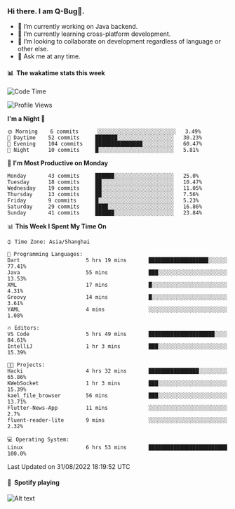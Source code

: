 ### Hi there. I am Q-Bug🐞.

- 🔭 I’m currently working on Java backend.
- 🌱 I’m currently learning cross-platform development.
- 👯 I’m looking to collaborate on development regardless of language or other else.
- 💬 Ask me at any time.

#### 📊 &nbsp;**The wakatime stats this week**  
<!--START_SECTION:waka-->
![Code Time](http://img.shields.io/badge/Code%20Time-11%20hrs%207%20mins-blue)

![Profile Views](http://img.shields.io/badge/Profile%20Views-0-blue)

**I'm a Night 🦉** 

```text
🌞 Morning    6 commits      ░░░░░░░░░░░░░░░░░░░░░░░░░   3.49% 
🌆 Daytime    52 commits     ███████░░░░░░░░░░░░░░░░░░   30.23% 
🌃 Evening    104 commits    ███████████████░░░░░░░░░░   60.47% 
🌙 Night      10 commits     █░░░░░░░░░░░░░░░░░░░░░░░░   5.81%

```
📅 **I'm Most Productive on Monday** 

```text
Monday       43 commits     ██████░░░░░░░░░░░░░░░░░░░   25.0% 
Tuesday      18 commits     ██░░░░░░░░░░░░░░░░░░░░░░░   10.47% 
Wednesday    19 commits     ██░░░░░░░░░░░░░░░░░░░░░░░   11.05% 
Thursday     13 commits     ██░░░░░░░░░░░░░░░░░░░░░░░   7.56% 
Friday       9 commits      █░░░░░░░░░░░░░░░░░░░░░░░░   5.23% 
Saturday     29 commits     ████░░░░░░░░░░░░░░░░░░░░░   16.86% 
Sunday       41 commits     ██████░░░░░░░░░░░░░░░░░░░   23.84%

```


📊 **This Week I Spent My Time On** 

```text
⌚︎ Time Zone: Asia/Shanghai

💬 Programming Languages: 
Dart                     5 hrs 19 mins       ███████████████████░░░░░░   77.41% 
Java                     55 mins             ███░░░░░░░░░░░░░░░░░░░░░░   13.53% 
XML                      17 mins             █░░░░░░░░░░░░░░░░░░░░░░░░   4.31% 
Groovy                   14 mins             █░░░░░░░░░░░░░░░░░░░░░░░░   3.61% 
YAML                     4 mins              ░░░░░░░░░░░░░░░░░░░░░░░░░   1.08%

🔥 Editors: 
VS Code                  5 hrs 49 mins       █████████████████████░░░░   84.61% 
IntelliJ                 1 hr 3 mins         ███░░░░░░░░░░░░░░░░░░░░░░   15.39%

🐱‍💻 Projects: 
Hacki                    4 hrs 32 mins       ████████████████░░░░░░░░░   65.86% 
KWebSocket               1 hr 3 mins         ███░░░░░░░░░░░░░░░░░░░░░░   15.39% 
kael_file_browser        56 mins             ███░░░░░░░░░░░░░░░░░░░░░░   13.71% 
Flutter-News-App         11 mins             ░░░░░░░░░░░░░░░░░░░░░░░░░   2.7% 
fluent-reader-lite       9 mins              ░░░░░░░░░░░░░░░░░░░░░░░░░   2.32%

💻 Operating System: 
Linux                    6 hrs 53 mins       █████████████████████████   100.0%

```


 Last Updated on 31/08/2022 18:19:52 UTC
<!--END_SECTION:waka-->

#### 🎵 &nbsp;**Spotify playing**  
![Alt text](https://spotify-recently-played-readme.vercel.app/api?user=e5y1o4x7kdt9kf2blu4wvmb4s&unique={true|1|on|yes})

